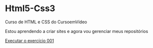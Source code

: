# Html5-Css3
 Curso de HTML e CSS do CursoemVídeo

 Estou aprendendo a criar sites e agora vou gerenciar meus repositórios

<a href= "https://lincolnsoares18.github.io/Html5-Css3/Exercícios/ex003/index.html"> Executar o exercício 001</a>